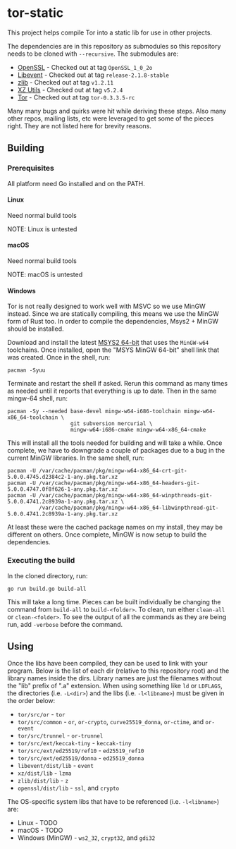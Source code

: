 # tor-static

This project helps compile Tor into a static lib for use in other projects.

The dependencies are in this repository as submodules so this repository needs to be cloned with `--recursive`. The
submodules are:

* [OpenSSL](https://github.com/openssl/openssl/) - Checked out at tag `OpenSSL_1_0_2o`
* [Libevent](https://github.com/libevent/libevent) - Checked out at tag `release-2.1.8-stable`
* [zlib](https://github.com/madler/zlib) - Checked out at tag `v1.2.11`
* [XZ Utils](https://git.tukaani.org/?p=xz.git) - Checked out at tag `v5.2.4`
* [Tor](https://github.com/torproject/tor) - Checked out at tag `tor-0.3.3.5-rc`

Many many bugs and quirks were hit while deriving these steps. Also many other repos, mailing lists, etc were leveraged
to get some of the pieces right. They are not listed here for brevity reasons.

## Building

### Prerequisites

All platform need Go installed and on the PATH.

#### Linux

Need normal build tools

NOTE: Linux is untested

#### macOS

Need normal build tools

NOTE: macOS is untested

#### Windows

Tor is not really designed to work well with MSVC so we use MinGW instead. Since we are statically compiling, this means
we use the MinGW form of Rust too. In order to compile the dependencies, Msys2 + MinGW should be installed.

Download and install the latest [MSYS2 64-bit](http://www.msys2.org/) that uses the `MinGW-w64` toolchains. Once
installed, open the "MSYS MinGW 64-bit" shell link that was created. Once in the shell, run:

    pacman -Syuu

Terminate and restart the shell if asked. Rerun this command as many times as needed until it reports that everything is
up to date. Then in the same mingw-64 shell, run:

    pacman -Sy --needed base-devel mingw-w64-i686-toolchain mingw-w64-x86_64-toolchain \
                        git subversion mercurial \
                        mingw-w64-i686-cmake mingw-w64-x86_64-cmake

This will install all the tools needed for building and will take a while. Once complete, we have to downgrade a couple
of packages due to a bug in the current MinGW libraries. In the same shell, run:

    pacman -U /var/cache/pacman/pkg/mingw-w64-x86_64-crt-git-5.0.0.4745.d2384c2-1-any.pkg.tar.xz
    pacman -U /var/cache/pacman/pkg/mingw-w64-x86_64-headers-git-5.0.0.4747.0f8f626-1-any.pkg.tar.xz
    pacman -U /var/cache/pacman/pkg/mingw-w64-x86_64-winpthreads-git-5.0.0.4741.2c8939a-1-any.pkg.tar.xz \
              /var/cache/pacman/pkg/mingw-w64-x86_64-libwinpthread-git-5.0.0.4741.2c8939a-1-any.pkg.tar.xz

At least these were the cached package names on my install, they may be different on others. Once complete, MinGW is now
setup to build the dependencies.

### Executing the build

In the cloned directory, run:

    go run build.go build-all

This will take a long time. Pieces can be built individually be changing the command from `build-all` to
`build-<folder>`. To clean, run either `clean-all` or `clean-<folder>`. To see the output of all the commands as they
are being run, add `-verbose` before the command.

## Using

Once the libs have been compiled, they can be used to link with your program. Below is the list of each dir (relative to
this repository root) and the library names inside the dirs. Library names are just the filenames without the "lib"
prefix of ".a" extension. When using something like `ld` or `LDFLAGS`, the directories (i.e. `-L<dir>`) and the libs
(i.e. `-l<libname>`) must be given in the order below:

* `tor/src/or` - `tor`
* `tor/src/common` - `or`, `or-crypto`, `curve25519_donna`, `or-ctime`, and `or-event`
* `tor/src/trunnel` - `or-trunnel`
* `tor/src/ext/keccak-tiny` - `keccak-tiny`
* `tor/src/ext/ed25519/ref10` - `ed25519_ref10`
* `tor/src/ext/ed25519/donna` - `ed25519_donna`
* `libevent/dist/lib` - `event`
* `xz/dist/lib` - `lzma`
* `zlib/dist/lib` - `z`
* `openssl/dist/lib` - `ssl`, and `crypto`

The OS-specific system libs that have to be referenced (i.e. `-l<libname>`) are:

* Linux - TODO
* macOS - TODO
* Windows (MinGW) - `ws2_32`, `crypt32`, and `gdi32`